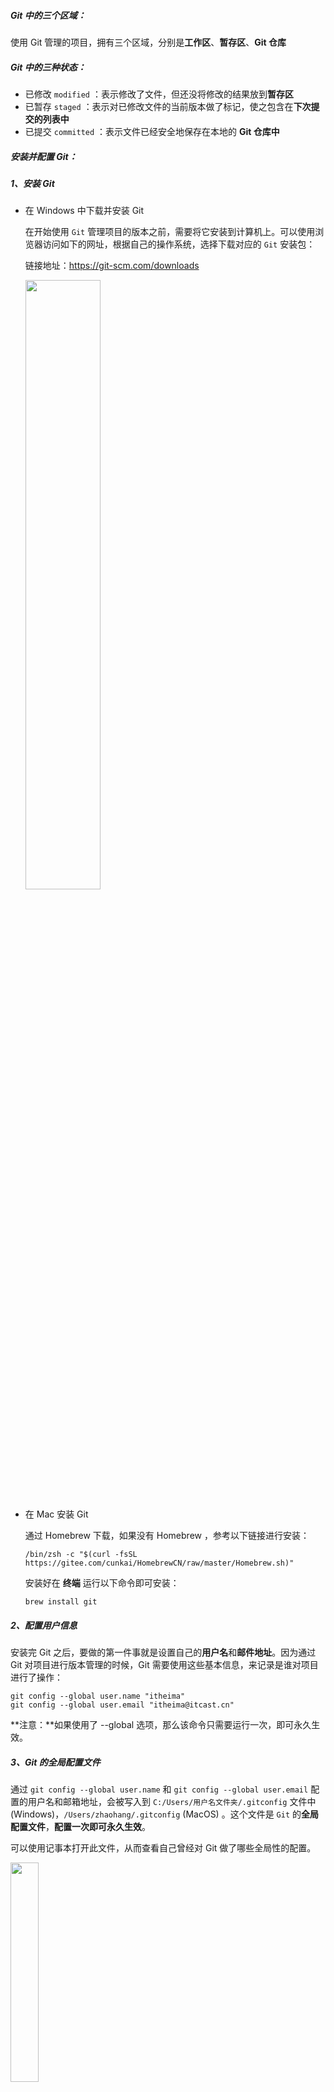 ##### Git 中的三个区域：

使用 Git 管理的项目，拥有三个区域，分别是**工作区**、**暂存区**、**Git 仓库**

##### Git 中的三种状态：

- 已修改 `modified` ：表示修改了文件，但还没将修改的结果放到**暂存区**
- 已暂存 `staged` ：表示对已修改文件的当前版本做了标记，使之包含在**下次提交的列表中**
- 已提交 `committed` ：表示文件已经安全地保存在本地的 **Git 仓库中**

##### 安装并配置 Git：

##### 1、安装 Git

- 在 Windows 中下载并安装 Git

  在开始使用 `Git` 管理项目的版本之前，需要将它安装到计算机上。可以使用浏览器访问如下的网址，根据自己的操作系统，选择下载对应的 `Git` 安装包：

  链接地址：https://git-scm.com/downloads

  <img src="F:/h/Git/git/git%E7%AC%94%E8%AE%B0/images/%E5%AE%89%E8%A3%85git.png" style="width: 50%;">

- 在 Mac 安装 Git

  通过 Homebrew 下载，如果没有 Homebrew ，参考以下链接进行安装：

  ```shell
  /bin/zsh -c "$(curl -fsSL https://gitee.com/cunkai/HomebrewCN/raw/master/Homebrew.sh)"
  ```

  安装好在 **终端**  运行以下命令即可安装：

  ```shell
  brew install git
  ```

  

##### 2、配置用户信息

安装完 Git 之后，要做的第一件事就是设置自己的**用户名**和**邮件地址**。因为通过 Git 对项目进行版本管理的时候，Git 需要使用这些基本信息，来记录是谁对项目进行了操作：

```shell
git config --global user.name "itheima"
git config --global user.email "itheima@itcast.cn"
```

**注意：**如果使用了 --global 选项，那么该命令只需要运行一次，即可永久生效。



##### 3、Git 的全局配置文件

通过 `git config --global user.name` 和 `git config --global user.email` 配置的用户名和邮箱地址，会被写入到 `C:/Users/用户名文件夹/.gitconfig` 文件中(Windows)，`/Users/zhaohang/.gitconfig` (MacOS) 。这个文件是 `Git` 的**全局配置文件**，**配置一次即可永久生效**。

可以使用记事本打开此文件，从而查看自己曾经对 Git 做了哪些全局性的配置。

<img src="F:/h/Git/git/git%E7%AC%94%E8%AE%B0/images/Git%E5%85%A8%E5%B1%80%E9%85%8D%E7%BD%AE%E6%96%87%E4%BB%B6.png" style="width: 30%;">

##### 4、检查配置信息

除了使用记事本查看全局的配置信息之外，还可以运行如下的终端命令，快速的查看 Git 的全局配置信息：

```shell
# 查看所有的全局配置项
git config --list --global
# 查看指定的全局配置项
git config user.name
git config user.email
```



##### 5、获取帮助信息

可以使用 `git help <verb>` 命令，无需联网即可在浏览器中打开帮助手册，例如：

```shell
# 打开 git config 命令的帮助手册
git help config
```

如果不想查看完整的手册，那么可以用 -h 选项获得更简明的“help”输出：

```shell
# 想要获取 git config 命令的快速参考
git config -h
```



##### 在现有目录中初始化仓库（重要）

如果自己有一个尚未进行版本控制的项目目录，想要用 `Git` 来控制它，需要执行如下两个步骤：

① 在项目目录中，通过鼠标右键打开“`Git Bash`” 

② 执行 `git init` 命令将当前的目录转化为 `Git` 仓库

`git init` 命令会创建一个名为 .git 的隐藏目录，**这个 .git 目录就是当前项目的 Git 仓库**，里面包含了**初始的必要文件**，这些文件是 Git 仓库的**必要组成部分**

##### 检查文件的状态：git status ()

```shell
# 以精简的方式显示文件状态
git status -s
git status --short
```

未跟踪文件前面有红色的 **??** 标记，例如：

<img src="F:/h/Git/git/git%E7%AC%94%E8%AE%B0/images/%E4%BB%A5%E7%B2%BE%E7%AE%80%E7%9A%84%E6%96%B9%E5%BC%8F%E6%98%BE%E7%A4%BA%E6%96%87%E4%BB%B6%E7%8A%B6%E6%80%81.png" style="width: 70%;">



##### 6、跟踪新文件

使用命令 `git add` 开始跟踪一个文件。 所以，要跟踪 `index.html` 文件，运行如下的命令即可：

```shell
git add index.html
# 如果文件过多，你项跟踪目录下所有文件
git add .
```

此时再运行 `git status` 命令，会看到 `index.html` 文件在 `Changes to be committed` 这行的下面，说明已被跟踪，并处于暂存状态：

<img src="F:/h/Git/git/git%E7%AC%94%E8%AE%B0/images/%E8%B7%9F%E8%B8%AA%E6%96%B0%E6%96%87%E4%BB%B6.png" style="width: 100%;">



##### 7、提交更新

现在暂存区中有一个 `index.html` 文件等待被提交到 `Git` 仓库中进行保存。可以执行 `git commit` 命令进行提交，其中 `-m` 选项后面是本次的提交消息，用来对提交的内容做进一步的描述：

```shell
git commit -m "新建了index.html 文件"
```

提交成功之后，会显示如下的信息：

<img src="F:/h/Git/git/git%E7%AC%94%E8%AE%B0/images/%E6%8F%90%E4%BA%A4%E6%9B%B4%E6%96%B0.png" style="width: 60%;">

提交成功之后，再次检查文件的状态，得到提示如下：

<img src="F:/h/Git/git/git%E7%AC%94%E8%AE%B0/images/%E6%8F%90%E4%BA%A4%E6%9B%B4%E6%96%B0%E5%90%8E%E7%8A%B6%E6%80%81.png" style="width: 60%;">

更新流程：

<img src="F:/h/Git/git/git%E7%AC%94%E8%AE%B0/images/%E6%8F%90%E4%BA%A4%E6%9B%B4%E6%96%B0%E6%B5%81%E7%A8%8B.png" style="width: 60%;">



##### 8、对已提交的文件进行修改

目前，`index.html` 文件已经被 `Git` 跟踪，并且工作区和 `Git` 仓库中的 `index.html` 文件内容保持一致。当我们修改了工作区中 `index.html` 的内容之后，再次运行 `git status` 和 `git status -s` 命令，会看到如下的内容：

<img src="F:/h/Git/git/git%E7%AC%94%E8%AE%B0/images/%E5%AF%B9%E5%B7%B2%E6%8F%90%E4%BA%A4%E7%9A%84%E6%96%87%E4%BB%B6%E8%BF%9B%E8%A1%8C%E4%BF%AE%E6%94%B9.png" style="width: 60%;">

文件 `index.html` 出现在 `Changes not staged for commit` 这行下面，说明**已跟踪文件的内容发生了变化，但还没有放到暂存区**。

**注意：**修改过的、没有放入暂存区的文件前面有红色的 **M** 标记。



##### 9、暂存已修改的文件

目前，工作区中的 `index.html` 文件已被修改，如果要暂存这次修改，需要再次运行 `git add` 命令，这个命令是个多功能的命令，主要有如下 3 个功效：

① 可以用它 **开始跟踪新文件**

② 把 **已跟踪的**、**且已修改** 的文件放到暂存区

③ 把有冲突的文件标记为已解决状态

<img src="F:/h/Git/git/git%E7%AC%94%E8%AE%B0/images/%E6%9A%82%E5%AD%98%E5%B7%B2%E4%BF%AE%E6%94%B9%E7%9A%84%E6%96%87%E4%BB%B6.png" style="width: 60%;">



##### 10、提交已暂存的文件

再次运行 `git commit -m "提交消息"` 命令，即可将暂存区中记录的 `index.html` 的快照，提交到 `Git` 仓库中进行保存：

<img src="F:/h/Git/git/git%E7%AC%94%E8%AE%B0/images/%E6%8F%90%E4%BA%A4%E5%B7%B2%E6%9A%82%E5%AD%98%E7%9A%84%E6%96%87%E4%BB%B6.png" style="width: 60%;">

提交修改后暂存文件流程：

<img src="F:/h/Git/git/git%E7%AC%94%E8%AE%B0/images/%E6%8F%90%E4%BA%A4%E4%BF%AE%E6%94%B9%E5%90%8E%E6%9A%82%E5%AD%98%E6%96%87%E4%BB%B6.png" style="width: 60%;">



##### 11、撤销对文件的修改（慎用）

**撤销对文件的修改指的是：**把对工作区中对应文件的修改，**还原**成 Git 仓库中所保存的版本。

**操作的结果：**所有的修改会丢失，且无法恢复！**危险性比较高，请慎重操作！**

```shell
# 撤销操作
git checkout -- 文件名
```

<img src="F:/h/Git/git/git%E7%AC%94%E8%AE%B0/images/%E6%92%A4%E9%94%80%E5%AF%B9%E6%96%87%E4%BB%B6%E7%9A%84%E4%BF%AE%E6%94%B9.png" style="width: 60%;">

**撤销操作的本质：**用 Git 仓库中保存的文件，覆盖工作区中指定的文件。



##### 12、向暂存区中一次性添加多个文件

如果需要被暂存的文件个数比较多，可以使用如下的命令，一次性将所有的新增和修改过的文件加入暂存区：

```shell
git add .
```

今后在项目开发中，会经常使用这个命令，将新增和修改过后的文件加入暂存区



##### 13、取消暂存的文件

如果需要从暂存区中移除对应的文件，可以使用如下的命令：

```shell
# 从暂存区移除单个文件
git reset HEAD 要移出的文件名称
# 从暂存区移除所有文件
git reset HEAD .
```



##### 14、跳过使用暂存区域

`Git` 标准的工作流程是`工作区 → 暂存区 → Git 仓库`，但有时候这么做略显繁琐，此时可以跳过暂存区，直接将工作区中的修改提交到 `Git` 仓库，这时候 `Git` 工作的流程简化为了`工作区 → Git 仓库`

`Git` 提供了一个跳过使用暂存区域的方式， 只要在提交的时候，给 `git commit` 加上 `-a` 选项，`Git` 就会自动把所有已经跟踪过的文件暂存起来一并提交，从而跳过 `git add` 步骤：

```shell
git commit -a -m "描述信息"
```



##### 15、移除文件

从 Git 仓库中移除文件的方式有两种：

① 从 Git 仓库和工作区中**同时移除**对应的文件

② 只从 Git 仓库中移除指定的文件，但保留工作区中对应的文件

```shell
# 从 Git仓库和工作区中同时移除 index.js 文件
git rm -f index.js
# 只从 Git 仓库中移除 index.css，但保留工作区中的 index.css 文件
git rm --cached index.css
```

绿色的 D 表示文件已经移除，下次提交时候删除



##### 16、忽略文件

一般我们总会有些文件无需纳入 `Git` 的管理，也不希望它们总出现在未跟踪文件列表。 在这种情况下，我们可以创建一个名为 `.gitignore` 的配置文件，列出要忽略的文件的匹配模式。

文件 `.gitignore` 的格式规范如下：

① 以 **# 开头**的是注释

② 以 **/ 结尾**的是目录

③ 以 **/ 开头**防止递归

④ 以 **! 开头**表示取反

⑤ 可以使用 **glob 模式**进行文件和文件夹的匹配（glob 指简化了的正则表达式）

- **星号 \*** 匹配**零个或多个任意字符**
- **`[abc]`** 匹配**任何一个列在方括号中的字符** （此案例匹配一个 a 或匹配一个 b 或匹配一个 c） 
- **问号 ?** 只匹配**一个任意字符**
- **两个星号 \**** 表示匹配**任意中间目录**（比如 a/**/z 可以匹配 a/z 、 a/b/z 或 a/b/c/z 等）
- 在方括号中使用**短划线**分隔两个字符， 表示所有在这两个字符范围内的都可以匹配（比如 [0-9] 表示匹配所有 0 到 9 的数字）

 `.gitignore` 文件的例子

<img src="F:/h/Git/git/git%E7%AC%94%E8%AE%B0/images/%E5%BF%BD%E7%95%A5%E6%B8%85%E5%8D%95.png" style="width: 50%;">



##### 17、查看提交历史

如果希望回顾项目的提交历史，可以使用 `git log` 这个简单且有效的命令

```shell
# 按时间先后顺序列出所有的提交历史，最近的提交在最上面
git log

# 只展示最新的两条提交历史，数字可以按需进行填写
git log -2

# 在一行上展示最近两条提交历史的信息
git log -2 --pretty=oneline

# 在一行上展示最近两条提交历史信息，并自定义输出的格式
# &h 提交的简写哈希值  %an 作者名字  %ar 作者修订日志  %s 提交说明
git log -2 --pretty=format:"%h | %an | %ar | %s"
```



##### 18、回退到指定的版本

```shell
# 在一行上展示所有的提交历史
git log --pretty=oneline

# 使用 git reset --hard 命令，根据指定的提交 ID 回退到指定版本
git reset --hard <CommitID>

# 在旧版本中使用 git reflog --pretty=oneline 命令，查看命令操作的历史
git reflog --pretty=onelone

# 再次根据最新的提交 ID，跳转到最新的版本
git reset --hard <CommitID>
```

##### 19、远程仓库的两种访问方式

`Github` 上的远程仓库，有两种访问方式，分别是 `HTTPS` 和 `SSH`。它们的区别是：

① `HTTPS`：**零配置**；但是每次访问仓库时，需要重复输入 `Github` 的账号和密码才能访问成功

② `SSH`：**需要进行额外的配置**；但是配置成功后，每次访问仓库时，不需重复输入 `Github` 的账号和密码

**注意：**在实际开发中，**推荐使用 SSH 的方式访问远程仓库。**

##### 查看分支列表

使用如下的命令，可以查看当前 Git 仓库中所有的分支列表：

```shell
git branch
```

运行的结果如下所示：

<img src="F:/h/Git/git/git%E7%AC%94%E8%AE%B0/images/%E6%9F%A5%E7%9C%8B%E5%88%86%E6%94%AF.png" style="zoom:100%;" />

**注意：**分支名字前面的 ***** 号表示当前所处的分支。



##### 6、创建新分支

使用如下的命令，可以**基于当前分支**，**创建一个新的分支**，此时，新分支中的代码和当前分支完全一样：

```shell
git branch 分支名称
```

图示如下：

<img src="F:/h/Git/git/git%E7%AC%94%E8%AE%B0/images/%E5%88%9B%E5%BB%BA%E5%88%86%E6%94%AF.png" style="zoom:100%;" />



##### 7、切换分支

使用如下的命令，可以**切换到指定的分支上**进行开发：

```shell
git checkout login
```

图示如下：

<img src="F:/h/Git/git/git%E7%AC%94%E8%AE%B0/images/%E5%88%87%E6%8D%A2%E5%88%86%E6%94%AF.png" style="zoom:100%;" />



##### 8、分支的快速创建和切换

使用如下的命令，可以**创建指定名称的新分支**，并**立即切换到新分支上**：

```shell
# -b 表示创建一个新分支
# checkout 表示切换到刚才新建的分支上
git checkout -b 分支名称
```

图示如下：

<img src="F:/h/Git/git/git%E7%AC%94%E8%AE%B0/images/%E5%BF%AB%E9%80%9F%E5%88%9B%E5%BB%BA%E5%B9%B6%E4%B8%94%E5%88%87%E6%8D%A2.png" style="zoom:100%;" />

**注意：**

"`git checkout -b 分支名称`" 是下面两条命令的简写形式：

① `git branch` 分支名称

② `git checkout` 分支名称



##### 9、合并分支

功能分支的代码开发测试完毕之后，可以使用如下的命令，将完成后的代码合并到 `master` 主分支上：

```shell
# 1. 切换到 master 分支
git checkout master
# 2. 在master 分支上运行 git merge 命令，将 login 分支的代码合班到 master 分支
git merge login
```

图示如下：

<img src="F:/h/Git/git/git%E7%AC%94%E8%AE%B0/images/%E5%90%88%E5%B9%B6%E5%88%86%E6%94%AF.png" style="zoom:100%;" />

**合并分支时的注意点**：

假设要把 C 分支的代码合并到 A 分支，则必须**先切换到 A 分支**上，**再运行 git merge 命令**，来合并 C 分支！

![1661497339241](C:\Users\WIN10\AppData\Roaming\Typora\typora-user-images\1661497339241.png)



##### 10、删除分支

当把功能分支的代码合并到 `master` 主分支上以后，就可以使用如下的命令，删除对应的功能分支：

```shell
git branch -d 分支名称
```

图示如下：

<img src="F:/h/Git/git/git%E7%AC%94%E8%AE%B0/images/%E5%88%A0%E9%99%A4%E5%88%86%E6%94%AF.png" style="zoom:100%;" />

**注意：**想要删除分支，必须要先切换到主分支



##### 11、遇到冲突时的分支合并

如果**在两个不同的分支中**，对**同一个文件**进行了**不同的修改(commit)**，Git 就没法干净的合并它们。 此时，我们需要打开这些包含冲突的文件然后**手动解决冲突**。

```shell
# 假设：在把 reg 分支合并到 master 分支期间
git checkout master
git merge reg

# 打开包含冲突的文件，手动解决冲突之后，再执行如下命令
git add .
git commit -m "解决了分支合并冲突的问题"
```



##### 12、将本地分支推送到远程仓库

如果是**第一次**将本地分支推送到远程仓库，需要运行如下的命令：

```shell
# -u 表示把本地分支和远程分支进行关联，只在第一次推送的时候需要带 -u 参数
git push -u 远程仓库的别名 本地分支名称:远程分支名称

# 实际案例
git push -u origin payment:pay

# 如果希望远程分支的名称和本地分支名称保持一致，可以对命令进行简化
git push -u origin payment
```

**注意：**第一次推送分支需要带 **-u 参数**，此后可以直接使用 `git push` 推送代码到远程分支。



##### 13、查看远程仓库中所有的分支列表

通过如下的命令，可以查看远程仓库中，所有的分支列表的信息：

```shell
git remote show 远程仓库名称
```



##### 14、跟踪分支

跟踪分支指的是：从远程仓库中，把远程分支下载到本地仓库中。需要运行的命令如下：

```shell
# 示例
git checkout pay

# 从远程仓库中，把对应的远程分支下载到本地仓库，并把下载的本地分支进行重命名
git checkout -b 本地分支名称 远程仓库名称/远程分支名称

# 示例
git checkout -b payment origin/pay
```



##### 15、拉取远程分支的最新的代码

可以使用如下的命令，把远程分支最新的代码下载到本地对应的分支中:

```shell
# 从远程仓库，拉取当前分支最新的代码，保持当前分支的代码和远程分支代码一致
git pull
```



##### 16、删除远程分支

可以使用如下的命令，删除远程仓库中指定的分支：

```shell
# 删除远程仓库中，制定名称的远程分支
git push 远程仓库名称 --delete 远程分支名称

# 示例
git push origin --delete pay
```





















